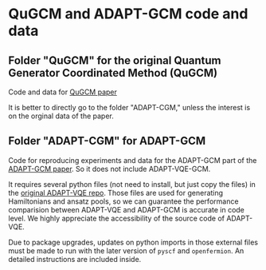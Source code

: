 # QuGCM and ADAPT-GCM code and data

## Folder "QuGCM" for the original Quantum Generator Coordinated Method (QuGCM)

Code and data for [QuGCM paper](https://journals.aps.org/prresearch/abstract/10.1103/PhysRevResearch.5.023200)

It is better to directly go to the folder "ADAPT-CGM," unless the interest is on the orginal data of the paper.

## Folder "ADAPT-CGM" for ADAPT-GCM

Code for reproducing experiments and data for the ADAPT-GCM part of the [ADAPT-GCM paper](https://arxiv.org/abs/2312.07691). So it does not include ADAPT-VQE-GCM. 

It requires several python files (not need to install, but just copy the files) in the [original ADAPT-VQE repo](https://github.com/mayhallgroup/adapt-vqe). Those files are used for generating Hamiltonians and ansatz pools, so we can guarantee the performance comparision between ADAPT-VQE and ADAPT-GCM is accurate in code level. We highly appreciate the accessibility of the source code of ADAPT-VQE. 

Due to package upgrades, updates on python imports in those external files must be made to run with the later version of `pyscf` and `openfermion`. An detailed instructions are included inside.